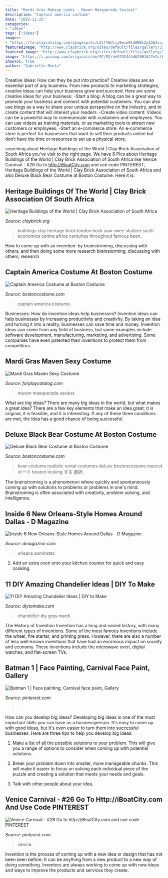 ```yaml
---
title: "Mardi Gras Makeup Looks - Maven Masquerade Sexiest"
description: "Captain america costume"
date: "2022-11-25"
categories:
- "ideas"
tags: ["ideas"]
images:
- "https://forplaycatalog.com/imagesproc/L2ltYWdlcy9wcm9kdWN0L2p1bWJvcy9ERy04ODc4X2FsdDFfbGcuanBn_H_SH1167_MW700.jpg"
featuredImage: "http://www.claybrick.org/sites/default/files/gallery/3375.jpg"
featured_image: "http://www.claybrick.org/sites/default/files/gallery/3375.jpg"
image: "https://i.pinimg.com/originals/de/97/92/de9792444d62901627e2cf6e83017866.jpg"
ShowToc: true
author: "Gabrielle Mante"
---
```



Creative ideas: How can they be put into practice?
Creative ideas are an essential part of any business. From new products to marketing strategies, creative ideas can help your business grow and succeed. Here are some creative ideas for your business: 
-Start a blog: A blog can be a great way to promote your business and connect with potential customers. You can also use blogs as a way to share your unique perspective on the industry, and to create content that will interest your readers. 
-Create video content: Videos can be a powerful way to communicate with customers and employees. You can use videos as training materials, or as marketing tools to attract new customers or employees. 
-Start an e-commerce store: An e-commerce store is perfect for businesses that want to sell their products online but don’t have the time or resources to set up a physical store.

	

		
searching about Heritage Buildings of the World | Clay Brick Association of South Africa you've visit to the right page. We have 8 Pics about Heritage Buildings of the World | Clay Brick Association of South Africa like Venice Carnival - #26 Go to http://iBoatCity.com and use code PINTEREST, Heritage Buildings of the World | Clay Brick Association of South Africa and also Deluxe Black Bear Costume at Boston Costume. Here it is:
		
    
## Heritage Buildings Of The World | Clay Brick Association Of South Africa

<img loading=lazy src="http://www.claybrick.org/sites/default/files/gallery/3375.jpg" onerror="this.onerror=null;this.src='https://tse2.mm.bing.net/th?id=OIP.sHqFxHI-hLAWyXcANcduwwHaJE&amp;pid=15.1';" alt="Heritage Buildings of the World | Clay Brick Association of South Africa">

_Source: claybrick.org_

>buildings clay heritage brick london hock saw swee student south economics centre africa centuries throughout famous been. 

	

How to come up with an invention: by brainstorming, discussing with others, and then doing some more research
brainstorming, discussing with others, research

    
## Captain America Costume At Boston Costume

<img loading=lazy src="http://www.bostoncostume.com/images/products/13991.jpg" onerror="this.onerror=null;this.src='https://tse2.mm.bing.net/th?id=OIP.s7eQBpYGpP00RbynAmXHKAHaNP&amp;pid=15.1';" alt="Captain America Costume at Boston Costume">

_Source: bostoncostume.com_

>captain america costume. 

	

Businesses: How do invention ideas help businesses?
Invention ideas can help businesses by increasing productivity and creativity. By taking an idea and turning it into a reality, businesses can save time and money. Invention ideas can come from any field of business, but some examples include software development, manufacturing, marketing, and advertising. Some companies have even patented their inventions to protect them from competitors.

    
## Mardi Gras Maven Sexy Costume

<img loading=lazy src="https://forplaycatalog.com/imagesproc/L2ltYWdlcy9wcm9kdWN0L2p1bWJvcy9ERy04ODc4X2FsdDFfbGcuanBn_H_SH1167_MW700.jpg" onerror="this.onerror=null;this.src='https://tse3.mm.bing.net/th?id=OIP.EtoVOYfQX39HA7VF569KkgHaMW&amp;pid=15.1';" alt="Mardi Gras Maven Sexy Costume">

_Source: forplaycatalog.com_

>maven masquerade sexiest. 

	

What are big ideas?
There are many big ideas in the world, but what makes a great idea? There are a few key elements that make an idea great: it is original, it is feasible, and it is interesting. If any of these three conditions are met, the idea has a good chance of being successful.

    
## Deluxe Black Bear Costume At Boston Costume

<img loading=lazy src="http://www.bostoncostume.com/images/products/9158.jpg" onerror="this.onerror=null;this.src='https://tse2.mm.bing.net/th?id=OIP.fBKtnP4UtXJ8cR8DXgaTpgHaPV&amp;pid=15.1';" alt="Deluxe Black Bear Costume at Boston Costume">

_Source: bostoncostume.com_

>bear costume realistic rental costumes deluxe bostoncostume mascot ボード boston looking する 選択. 

	

The brainstroming is a phenomenon where quickly and spontaneously coming up with solutions to problems or problems in one's mind. Brainstroming is often associated with creativity, problem solving, and intelligence.

    
## Inside 6 New Orleans-Style Homes Around Dallas - D Magazine

<img loading=lazy src="https://assets.dmagstatic.com/wp-content/uploads/2017/02/axminster.jpg" onerror="this.onerror=null;this.src='https://tse4.mm.bing.net/th?id=OIP.YobCjgvUltXd6BtorUYxtgHaE7&amp;pid=15.1';" alt="Inside 6 New Orleans-Style Homes Around Dallas - D Magazine">

_Source: dmagazine.com_

>orleans axminster. 

	

1. Add an extra oven onto your kitchen counter for quick and easy cooking.

    
## 11 DIY Amazing Chandelier Ideas | DIY To Make

<img loading=lazy src="http://www.diytomake.com/wp-content/uploads/2015/11/DIY-Mardi-Gras-Bead-Chandelier.jpg" onerror="this.onerror=null;this.src='https://tse3.mm.bing.net/th?id=OIP.5N0PtoKVQDpdkS3fLjdc9AHaLH&amp;pid=15.1';" alt="11 DIY Amazing Chandelier Ideas | DIY to Make">

_Source: diytomake.com_

>chandelier diy gras mardi. 

	

The History of Invention
Invention has a long and varied history, with many different types of inventions. Some of the most famous inventions include the wheel, fire starter, and printing press. However, there are also a number of less well-known inventions that have had an enormous impact on society and economy. These inventions include the microwave oven, digital watches, and flat-screen TVs.

    
## Batman 1 | Face Painting, Carnival Face Paint, Gallery

<img loading=lazy src="https://i.pinimg.com/originals/de/97/92/de9792444d62901627e2cf6e83017866.jpg" onerror="this.onerror=null;this.src='https://tse2.mm.bing.net/th?id=OIP.l3bURWWFHHFC1cb6X2k-EgHaKT&amp;pid=15.1';" alt="Batman 1 | Face painting, Carnival face paint, Gallery">

_Source: pinterest.com_

>. 

	

How can you develop big ideas?
Developing big ideas is one of the most important skills you can have as a businessperson. It's easy to come up with good ideas, but it's even easier to turn them into successful businesses. Here are three tips to help you develop big ideas:
1. Make a list of all the possible solutions to your problem. This will give you a range of options to consider when coming up with potential solutions.

2. Break your problem down into smaller, more manageable chunks. This will make it easier to focus on solving each individual piece of the puzzle and creating a solution that meets your needs and goals.

3. Talk with other people about your idea.

    
## Venice Carnival - #26 Go To Http://iBoatCity.com And Use Code PINTEREST

<img loading=lazy src="https://i.pinimg.com/originals/fd/0b/13/fd0b139e1d10f56b97e287a47fce6409.jpg" onerror="this.onerror=null;this.src='https://tse1.mm.bing.net/th?id=OIP.jkmvsqBY6oTlDM-N7KKsUgHaLH&amp;pid=15.1';" alt="Venice Carnival - #26 Go to http://iBoatCity.com and use code PINTEREST">

_Source: pinterest.com_

>venice. 

	

Invention is the process of coming up with a new idea or design that has not been seen before. It can be anything from a new product to a new way of doing something. Inventors are always working to come up with new ideas and ways to improve the products and services they create.

